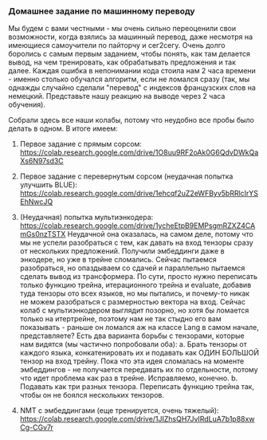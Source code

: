 ### Домашнее задание по машинному переводу

Мы будем с вами честными - мы очень сильно переоценили свои возможности, когда взялись за машинный перевод, даже несмотря на имеющиеся самоучители по пайторчу и сег2сегу. Очень долго боролись с самым первым заданием, чтобы понять, как там делается вывод, на чем тренировать, как обрабатывать предложения и так далее. Каждая ошибка в непонимании кода стоила нам 2 часа времени - именно столько обучался алгоритм, если не ломался сразу (так, мы однажды случайно сделали "перевод" с индексов французских слов на немецкий. Представьте нашу реакцию на выводе через 2 часа обучения).

Собрали здесь все наши колабы, потому что неудобно все пробы было делать в одном. В итоге имеем:

1. Первое задание с прямым сорсом: https://colab.research.google.com/drive/1O8uu9RF2oAk0G6QdvDWkQaXs6N97sd3C

2. Первое задание с перевернутым сорсом (неудачная попытка улучшить BLUE): https://colab.research.google.com/drive/1ehcqf2uZ2eWFByv5bRRlcIrYSEhNwcJQ

3. (Неудачная) попытка мультиэнкодера: https://colab.research.google.com/drive/1ycheEtpB9EMPsgmRZXZ4CAmGs0nzTSTX
Неудачной она оказалась, на самом деле, потому что мы не успели разобраться с тем, как давать на вход тензоры сразу от нескольких предложений. Получили эмбеддинги даже в энкодере, но уже в трейне сломались. Сейчас пытаемся разобраться, но опаздываем со сдачей и параллельно пытаемся сделать вывод из трансформера.
По сути, просто нужно переписать только функцию трейна, итерационного трейна и evaluate, добавив туда тензоры ото всех языков, но мы пытались, и почему-то никак не можем разобраться с размерностью вектора на вход. Сейчас колаб с мультиэнкодером выглядит позорно, но хотя бы ломается только на итертрейне, поэтому нам не так стыдно его вам показывать - раньше он ломался аж на классе Lang в самом начале, представляете?
Есть два варианта борьбы с тензорами, которые нам видятся (мы частично попробовали оба):
a. Брать тензоры от каждого языка, конкатенировать их и подавать как ОДИН БОЛЬШОЙ тензор на вход трейну. Пока что эта идея сломалась на моменте эмбеддингов - не получается передавать их по отдельности, потому что идет проблема как раз в трейне. Исправляемо, конечно.
b. Подавать как три разных тензора. Переписать функцию трейна так, чтобы он не боялся нескольких тензоров.

4. NMT с эмбеддингами (еще тренируется, очень тяжелый): https://colab.research.google.com/drive/1JIZhsQH7JvIRdLuA7b1p88xwCg-CGv7r

